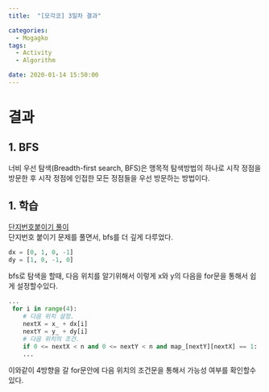```yaml
---
title:  "[모각코] 3일차 결과"

categories:
  - Mogagko
tags:
  - Activity
  - Algorithm

date: 2020-01-14 15:50:00
---
```


# 결과

## 1. BFS

너비 우선 탐색(Breadth-first search, BFS)은 맹목적 탐색방법의 하나로 시작 정점을 방문한 후 시작 정점에 인접한 모든 정점들을 우선 방문하는 방법이다.


## 1. 학습

[단지번호붙이기 풀이](https://steampower33.github.io/백준/백준-2667-단지번호붙이기/)  
단지번호 붙이기 문제를 풀면서, bfs를 더 깊게 다루었다.

```python
dx = [0, 1, 0, -1]
dy = [1, 0, -1, 0]
```
bfs로 탐색을 할때, 다음 위치를 알기위해서 이렇게 x와 y의 다음을 for문을 통해서 쉽게 설정할수있다.

```python
...
 for i in range(4):
    # 다음 위치 설정.
    nextX = x_ + dx[i]
    nextY = y_ + dy[i]
    # 다음 위치의 조건.
    if 0 <= nextX < n and 0 <= nextY < n and map_[nextY][nextX] == 1:
    ...
```
이와같이 4방향을 갈 for문안에 다음 위치의 조건문을 통해서 가능성 여부를 확인할수있다.